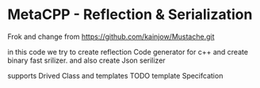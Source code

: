 # MetaCPP - Reflection & Serialization
Frok and change from  https://github.com/kainjow/Mustache.git

in this code  we try to create reflection Code generator for c++ and create binary fast srilizer.
and also create Json serilizer



supports
 Drived Class
 and templates 
 TODO template Specifcation
